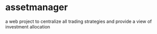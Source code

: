 # assetmanager
a web project to centralize all trading strategies and provide a view of investment allocation

